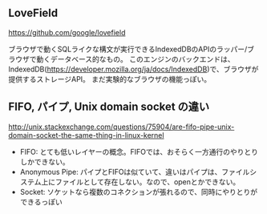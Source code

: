 
## LoveField
https://github.com/google/lovefield

ブラウザで動くSQLライクな構文が実行できるIndexedDBのAPIのラッパー/ブラウザで動くデータベース的なもの。
このエンジンのバックエンドは、IndexedDB(https://developer.mozilla.org/ja/docs/IndexedDB)で、ブラウザが提供するストレージAPI。
まだ実験的なブラウザの機能っぽい。

## FIFO, パイプ, Unix domain socket の違い
http://unix.stackexchange.com/questions/75904/are-fifo-pipe-unix-domain-socket-the-same-thing-in-linux-kernel

- FIFO: とても低いレイヤーの概念。FIFOでは、おそらく一方通行のやりとりしかできない。
- Anonymous Pipe: パイプとFIFOは似ていて、違いはパイプは、ファイルシステム上にファイルとして存在しない。なので、openとかできない。
- Socket: ソケットなら複数のコネクションが張れるので、同時にやりとりができるっぽい
